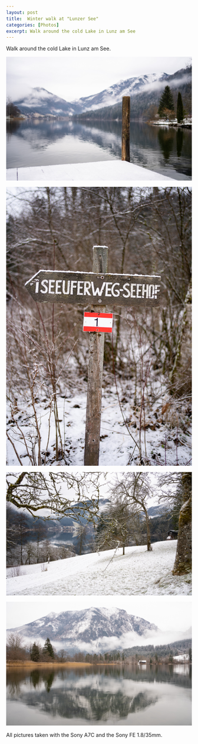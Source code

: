 ```yaml
---
layout: post
title:  Winter walk at "Lunzer See" 
categories: [Photos] 
excerpt: Walk around the cold Lake in Lunz am See
---
```

Walk around the cold Lake in Lunz am See.

![Winter walk at Lunzer See 1](../images/20201230_1/lunzer_see_1.jpg)

![Winter walk at Lunzer See 2](../images/20201230_1/lunzer_see_2.jpg)

![Winter walk at Lunzer See 3](../images/20201230_1/lunzer_see_3.jpg)

![Winter walk at Lunzer See 4](../images/20201230_1/lunzer_see_4.jpg)

All pictures taken with the Sony A7C and the Sony FE 1.8/35mm.
